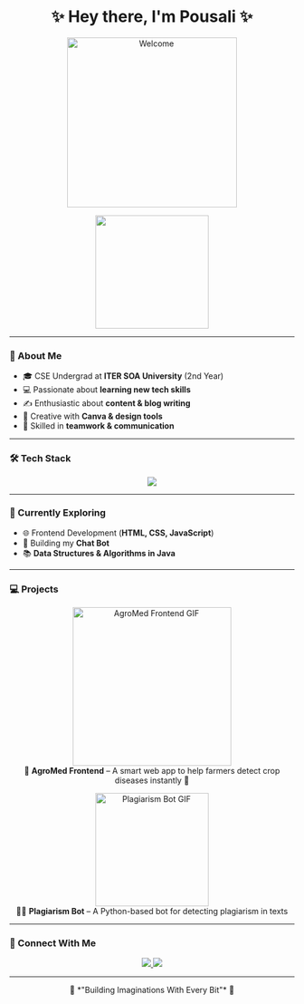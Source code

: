 <h1 align="center">✨ Hey there, I'm Pousali ✨</h1>
<p align="center">
  <img src="https://media.giphy.com/media/paTz7UZbPfTZFRYnnB/giphy.gif" alt="Welcome" width="300"/>
</p>
<p align="center">
  <img src="https://i.pinimg.com/originals/6f/ed/3e/6fed3efb2f36e8e1c3c2a4f8c046ebd0.gif" width="200px">
</p>

---

### 🌸 About Me
- 🎓 CSE Undergrad at **ITER SOA University** (2nd Year)  
- 💻 Passionate about **learning new tech skills**  
- ✍️ Enthusiastic about **content & blog writing**  
- 🎨 Creative with **Canva & design tools**  
- 🤝 Skilled in **teamwork & communication**  

---

### 🛠️ Tech Stack
<p align="center">
  <img src="https://skillicons.dev/icons?i=html,css,js,python,java,tailwind,github,vscode,eclipse" />
</p>

---

### 🌿 Currently Exploring
- 🌐 Frontend Development (**HTML, CSS, JavaScript**)  
- 🤖 Building my **Chat Bot**  
- 📚 **Data Structures & Algorithms in Java**  

---

### 💻 Projects

<p align="center">
  <a href="https://github.com/pandacoder251/agromed-frontend" target="_blank">
    <img src="https://media.tenor.com/B3TstjyK9dYAAAAC/pots-plants.gif" width="280px" alt="AgroMed Frontend GIF">
  </a><br>
  🌱 <b>AgroMed Frontend</b> – A smart web app to help farmers detect crop diseases instantly 🌾
</p>

<p align="center">
  <a href="https://github.com/pandacoder251/Plagarismbot" target="_blank">
    <img src="https://media4.giphy.com/avatars/acetech/RK67baKq9A79.gif" width="200px" alt="Plagiarism Bot GIF">
  </a><br>
  🕵️‍♂️ <b>Plagiarism Bot</b> – A Python-based bot for detecting plagiarism in texts
</p>

---

### 🌸 Connect With Me
<p align="center">
  <a href="https://www.linkedin.com/in/pousali-dolai-b8971a344/">
    <img src="https://img.shields.io/badge/LinkedIn-%23f5f5f5.svg?&style=for-the-badge&logo=linkedin&logoColor=0A66C2" />
  </a>
  <a href="mailto:pousalidolai59@gmail.com">
    <img src="https://img.shields.io/badge/Gmail-%23f5f5f5.svg?&style=for-the-badge&logo=gmail&logoColor=D14836" />
  </a>
</p>

---

<p align="center">🌷 *"Building Imaginations With Every Bit"* 🌷</p>
